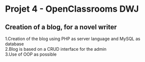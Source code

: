 
# Projet 4 - OpenClassrooms DWJ
## Creation of a blog, for a novel writer

1.Creation of the blog using PHP as server language and MySQL as database  
2.Blog is based on a CRUD interface for the admin  
3.Use of OOP as possible  

